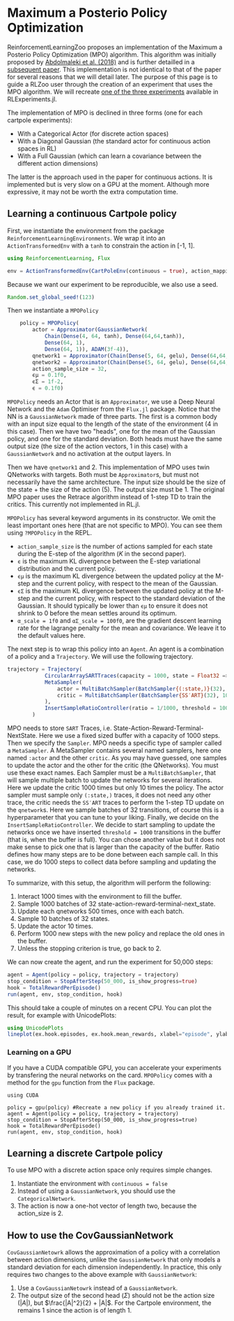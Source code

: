 # Maximum a Posterio Policy Optimization

ReinforcementLearningZoo proposes an implementation of the Maximum a Posterio Policy Optimization (MPO) algorithm. This algorithm was initially proposed by [Abdolmaleki et al. (2018)](https://arxiv.org/abs/1806.06920) and is further detailled in a [subsequent paper](https://arxiv.org/abs/1812.02256). This implementation is not identical to that of the paper for several reasons that we will detail later. The purpose of this page is to guide a RLZoo user through the creation of an experiment that uses the MPO algorithm. We will recreate [one of the three experiments](../../../src/ReinforcementLearningExperiments/deps/experiments/experiments/Policy%20Gradient/JuliaRL_MPO_CartPole.jl) available in RLExperiments.jl. 

The implementation of MPO is declined in three forms (one for each cartpole experiments):
  
- With a Categorical Actor (for discrete action spaces)
- With a Diagonal Gaussian (the standard actor for continuous action spaces in RL)
- With a Full Gaussian (which can learn a covariance between the different action dimensions)

The latter is the approach used in the paper for continuous actions. It is implemented but is very slow on a GPU at the moment. Although more expressive, it may not be worth the extra computation time. 

## Learning a continuous Cartpole policy
First, we instantiate the environment from the package `ReinforcementLearningEnvironments`. We wrap it into an `ActionTransformedEnv` with a `tanh` to constrain the action in [-1, 1].

```julia
using ReinforcementLearning, Flux

env = ActionTransformedEnv(CartPoleEnv(continuous = true), action_mapping = x->tanh(only(x)))
```

Because we want our experiment to be reproducible, we also use a seed.

```julia
Random.set_global_seed!(123)
```

Then we instantiate a `MPOPolicy` 
```julia
    policy = MPOPolicy(
        actor = Approximator(GaussianNetwork(
            Chain(Dense(4, 64, tanh), Dense(64,64,tanh)),
            Dense(64, 1),
            Dense(64, 1)), ADAM(3f-4)),
        qnetwork1 = Approximator(Chain(Dense(5, 64, gelu), Dense(64,64,gelu), Dense(64,1)), ADAM(3f-4)),
        qnetwork2 = Approximator(Chain(Dense(5, 64, gelu), Dense(64,64,gelu), Dense(64,1)), ADAM(3f-4)),
        action_sample_size = 32,
        ϵμ = 0.1f0, 
        ϵΣ = 1f-2,
        ϵ = 0.1f0)
```
`MPOPolicy` needs an Actor that is an `Approximator`, we use a Deep Neural Network and the `Adam` Optimiser from the `Flux.jl` package. Notice that the NN is a `GaussianNetwork` made of three parts. The first is a common body with an input size equal to the length of the state of the environment (4 in this case). Then we have two "heads", one for the mean of the Gaussian policy, and one for the standard deviation. Both heads must have the same output size (the size of the action vectors, 1 in this case) with a `GaussianNetwork` and no activation at the output layers. In

Then we have `qnetwork1` and 2. This implementation of MPO uses twin QNetworks with targets. Both must be `Approximator`s, but must not necessarily have the same architecture. The input size should be the size of the state + the size of the action (5). The output size must be 1. The original MPO paper uses the Retrace algorithm instead of 1-step TD to train the critics. This currently not implemented in RL.jl.

`MPOPolicy` has several keyword arguments in its constructor. We omit the least important ones here (that are not specific to MPO). You can see them using `?MPOPolicy` in the REPL. 

- `action_sample_size` is the number of actions sampled for each state during the E-step of the algorithm ($K$ in the second paper). 
- `ϵ` is the maximum KL divergence between the E-step variational distribution and the current policy.
- `ϵμ` is the maximum KL divergence between the updated policy at the M-step and the current policy, with respect to the mean of the Gaussian.
-  `ϵΣ` is the maximum KL divergence between the updated policy at the M-step and the current policy, with respect to the standard deviation of the Gaussian. It should typically be lower than `ϵμ` to ensure it does not shrink to 0 before the mean settles around its optimum. 
- `α_scale = 1f0` and `αΣ_scale = 100f0`, are the gradient descent learning rate for the lagrange penalty for the mean and covariance. We leave it to the default values here. 

The next step is to wrap this policy into an `Agent`. An agent is a combination of a policy and a `Trajectory`. We will use the following trajectory.

```julia
trajectory = Trajectory(
            CircularArraySARTTraces(capacity = 1000, state = Float32 => (4,),action = Float32 => (1,)), 
            MetaSampler(
                actor = MultiBatchSampler(BatchSampler{(:state,)}(32), 10),
                critic = MultiBatchSampler(BatchSampler{SS′ART}(32), 1000)
            ),
            InsertSampleRatioController(ratio = 1/1000, threshold = 1000)
        ) 
```

MPO needs to store `SART` Traces, i.e. State-Action-Reward-Terminal-NextState. Here we use a fixed sized buffer with a capacity of 1000 steps. Then we specify the `Sampler`. MPO needs a specific type of sampler called a `MetaSampler`. A MetaSampler contains several named samplers, here one named `:actor` and the other `critic`. As you may have guessed, one samples to update the actor and the other for the critic (the QNetworks). You must use these exact names. Each Sampler must be a `MultiBatchSampler`, that will sample multiple batch to update the networks for several iterations. Here we update the critic 1000 times but only 10 times the policy. The actor sampler must sample only `(:state,)` traces, it does not need any other trace, the critic needs the `SS′ART` traces to perform the 1-step TD update on the `qnetwork`s. Here we sample batches of 32 transitions, of course this is a hyperparameter that you can tune to your liking.
Finally, we decide on the `InsertSampleRatioController`. We decide to start sampling to update the networks once we have inserted `threshold = 1000` transitions in the buffer (that is, when the buffer is full). You can chose another value but it does not make sense to pick one that is larger than the capacity of the buffer. Ratio defines how many steps are to be done between each sample call. In this case, we do 1000 steps to collect data before sampling and updating the networks. 

To summarize, with this setup, the algorithm will perform the following:
1. Interact 1000 times with the environment to fill the buffer.
2. Sample 1000 batches of 32 state-action-reward-terminal-next_state.
3. Update each qnetworks 500 times, once with each batch. 
4. Sample 10 batches of 32 states.
5. Update the actor 10 times.
6. Perform 1000 new steps with the new policy and replace the old ones in the buffer.
7. Unless the stopping criterion is true, go back to 2.

We can now create the agent, and run the experiment for 50,000 steps:
```julia
agent = Agent(policy = policy, trajectory = trajectory)
stop_condition = StopAfterStep(50_000, is_show_progress=true)
hook = TotalRewardPerEpisode()
run(agent, env, stop_condition, hook)
```

This should take a couple of minutes on a recent CPU. You can plot the result, for example with UnicodePlots:
```julia
using UnicodePlots
lineplot(ex.hook.episodes, ex.hook.mean_rewards, xlabel="episode", ylabel="mean episode reward", title = "Cartpole Continuous Action Space")
```

### Learning on a GPU

If you have a CUDA compatible GPU, you can accelerate your experiments by transfering the neural networks on the card. `MPOPolicy` comes with a method for the `gpu` function from the `Flux` package.

```
using CUDA

policy = gpu(policy) #Recreate a new policy if you already trained it.
agent = Agent(policy = policy, trajectory = trajectory)
stop_condition = StopAfterStep(50_000, is_show_progress=true)
hook = TotalRewardPerEpisode()
run(agent, env, stop_condition, hook)
```

## Learning a discrete Cartpole policy

To use MPO with a discrete action space only requires simple changes. 
1. Instantiate the environment with `continuous = false`
2. Instead of using a `GaussianNetwork`, you should use the `CategoricalNetwork`. 
3. The action is now a one-hot vector of length two, because the action_size is 2.

## How to use the CovGaussianNetwork

`CovGaussianNetowrk` allows the approximation of a policy with a correlation between action dimensions, unlike the `GaussianNetwork` that only models a standard deviation for each dimension independently. In practice, this only requires two changes to the above example with `GaussianNetwork`:
1. Use a `CovGaussianNetowrk` instead of a `GaussianNetwork`.
2. The output size of the second head ($\Sigma$) should not be the action size ($|A|$), but $\frac{|A|^2}{2} + |A|$. For the Cartpole environment, the remains 1 since the action is of length 1.



